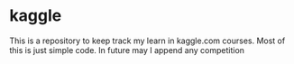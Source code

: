 # kaggle
This is a repository to keep track my learn in kaggle.com courses. Most of this is just simple code. In future may I append any competition

